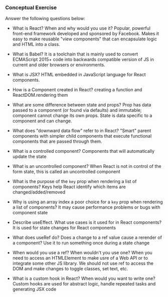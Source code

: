 ### Conceptual Exercise

Answer the following questions below:

- What is React? When and why would you use it? Popular, powerful front-end framework developed and sponsored by Facebook. Makes it easy to make reusable "view components" that can encapsulate logic and HTML into a class.

- What is Babel? It is a toolchain that is mainly used to convert ECMAScript 2015+ code into backwards compatible version of JS in current and older browsers or environments. 

- What is JSX? HTML embedded in JavaScript language for React components.

- How is a Component created in React? creating a function and ReactDOM.rendering them

- What are some difference between state and props? Prop has data passed to a component (or found via defaults) and immutable; component cannot change its own props. State is data specific to a component and can change.

- What does "downward data flow" refer to in React? "Smart" parent components with simpler child components that execute functional components that are passed through them.

- What is a controlled component? Components that will automatically update the state

- What is an uncontrolled component? When React is not in control of the form state, this is called an uncontrolled component

- What is the purpose of the `key` prop when rendering a list of components? Keys help React identify which items are changed/added/removed

- Why is using an array index a poor choice for a `key` prop when rendering a list of components? It may cause performance problems or bugs with component state

- Describe useEffect.  What use cases is it used for in React components? It is used for state changes for React components

- What does useRef do?  Does a change to a ref value cause a rerender of a component? Use it to run something once during a state change

- When would you use a ref? When wouldn't you use one? When you need to access an HTMLElement to make usre of a Web API or to integrate some other JS library. We should not use ref to access the DOM and make changes to toggle classes, set text, etc.

- What is a custom hook in React? When would you want to write one? Custom hooks are used for abstract logic, handle repeated tasks and generating JSX code
